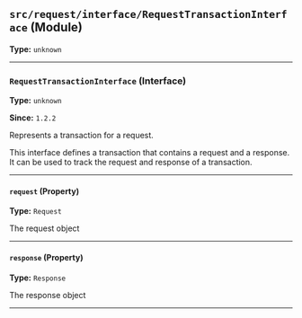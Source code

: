## `src/request/interface/RequestTransactionInterface` (Module)

**Type:** `unknown`

---

### `RequestTransactionInterface` (Interface)

**Type:** `unknown`

**Since:** `1.2.2`

Represents a transaction for a request.

This interface defines a transaction that contains a request and a response.
It can be used to track the request and response of a transaction.

---

#### `request` (Property)

**Type:** `Request`

The request object

---

#### `response` (Property)

**Type:** `Response`

The response object

---
